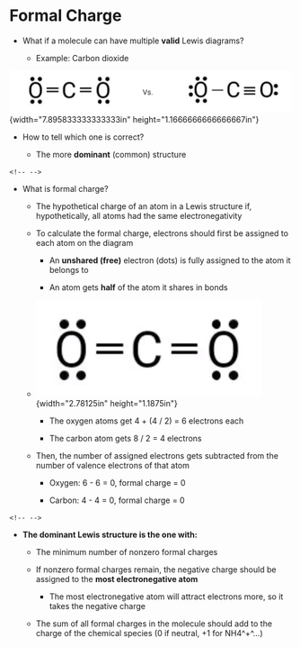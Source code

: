 # Formal Charge
-   What if a molecule can have multiple **valid** Lewis diagrams?

    -   Example: Carbon dioxide

![özc-ö Vs. ](../media/Unit-2-Formal-Charge-image1.png){width="7.895833333333333in" height="1.1666666666666667in"}
-   How to tell which one is correct?

    -   The more **dominant** (common) structure

```{=html}
<!-- -->
```
-   What is formal charge?

    -   The hypothetical charge of an atom in a Lewis structure if, hypothetically, all atoms had the same electronegativity

    -   To calculate the formal charge, electrons should first be assigned to each atom on the diagram

        -   An **unshared (free)** electron (dots) is fully assigned to the atom it belongs to

        -   An atom gets **half** of the atom it shares in bonds

    -   ![](../media/Unit-2-Formal-Charge-image2.png){width="2.78125in" height="1.1875in"}

        -   The oxygen atoms get 4 + (4 / 2) = 6 electrons each

        -   The carbon atom gets 8 / 2 = 4 electrons

    -   Then, the number of assigned electrons gets subtracted from the number of valence electrons of that atom

        -   Oxygen: 6 - 6 = 0, formal charge = 0

        -   Carbon: 4 - 4 = 0, formal charge = 0

```{=html}
<!-- -->
```
-   **The dominant Lewis structure is the one with:**

    -   The minimum number of nonzero formal charges

    -   If nonzero formal charges remain, the negative charge should be assigned to the **most electronegative atom**

        -   The most electronegative atom will attract electrons more, so it takes the negative charge

    -   The sum of all formal charges in the molecule should add to the charge of the chemical species (0 if neutral, +1 for NH4^+^...)




